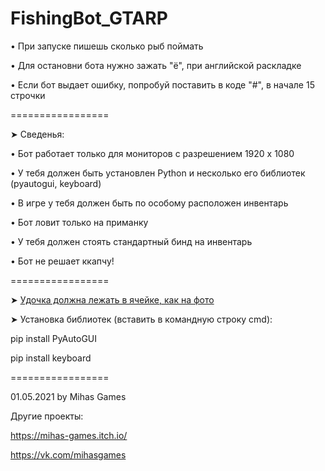 # FishingBot_GTARP

• При запуске пишешь сколько рыб поймать

• Для остановни бота нужно зажать "ё", при английской раскладке

• Если бот выдает ошибку, попробуй поставить в коде "#", в начале 15 строчки

=================

➤ Сведенья:

• Бот работает только для мониторов с разрешением 1920 х 1080

• У тебя должен быть установлен Python и несколько его библиотек (pyautogui, keyboard)

• В игре у тебя должен быть по особому расположен инвентарь

• Бот ловит только на приманку

• У тебя должен стоять стандартный бинд на инвентарь

• Бот не решает ккапчу!

=================

➤ [Удочка должна лежать в ячейке, как на фото](https://user-images.githubusercontent.com/64327274/116778441-922bad00-aa7a-11eb-8100-3cb85bd4ac48.jpg)

➤ Установка библиотек (вставить в командную строку cmd):

pip install PyAutoGUI

pip install keyboard

=================

01.05.2021 by Mihas Games

Другие проекты: 

https://mihas-games.itch.io/

https://vk.com/mihasgames
